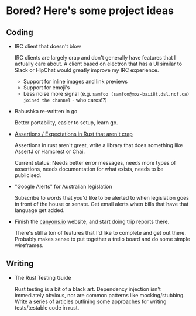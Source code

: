 # Bored? Here's some project ideas

## Coding

* IRC client that doesn't blow

    IRC clients are largely crap and don't generally have features that I
    actually care about. A client based on electron that has a UI similar to
    Slack or HipChat would greatly improve my IRC experience.

    * Support for inline images and link previews
    * Support for emoji's
    * Less noise more signal (e.g. `samfoo (samfoo@moz-baii8t.dsl.ncf.ca)
      joined the channel` - who cares!?)

* Babushka re-written in go

    Better portability, easier to setup, learn go.

* [Assertions / Expectations in Rust that aren't crap](http://github.com/samfoo/oxidize)

    Assertions in rust aren't great, write a library that does something like
    AssertJ or Hamcrest or Chai.

    Current status: Needs better error messages, needs more types of
    assertions, needs documentation for what exists, needs to be publicised.

* "Google Alerts" for Australian legislation

    Subscribe to words that you'd like to be alerted to when legislation goes
    in front of the house or senate. Get email alerts when bills that have that
    language get added.

* Finish the [canyons.io](http://www.canyons.io) website, and start doing trip
reports there.

    There's still a ton of features that I'd like to complete and get out
    there. Probably makes sense to put together a trello board and do some
    simple wireframes.

## Writing

* The Rust Testing Guide

    Rust testing is a bit of a black art. Dependency injection isn't
    immediately obvious, nor are common patterns like mocking/stubbing. Write a
    series of articles outlining some approaches for writing tests/testable
    code in rust.
